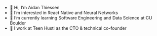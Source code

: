 - 👋 Hi, I’m Aidan Thiessen
- 👀 I’m interested in React Native and Neural Networks
- 🌱 I’m currently learning Software Engineering and Data Science at CU Boulder
- 💼 I work at Teen Hustl as the CTO & technical co-founder

<!---
Fang86/Fang86 is a ✨ special ✨ repository because its `README.md` (this file) appears on your GitHub profile.
You can click the Preview link to take a look at your changes.
--->
